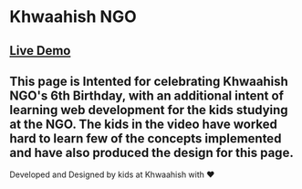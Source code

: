 # Khwaahish NGO

[Live Demo](https://aviralsingh108.github.io/khwaahishBirthday/)
---
This page is Intented for celebrating Khwaahish NGO's 6th Birthday, with an additional intent of learning web development for the kids studying at the NGO. The kids in the video have worked hard to learn few of the concepts implemented and have also produced the design for this page.
---

Developed and Designed by kids at Khwaahish with ❤ 